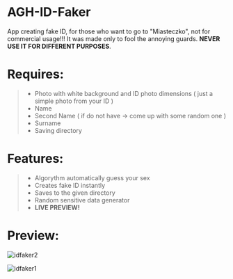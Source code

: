 # AGH-ID-Faker
App creating fake ID, for those who want to go to "Miasteczko", not for commercial usage!!!
It was made only to fool the annoying guards. **NEVER USE IT FOR DIFFERENT PURPOSES**.


# Requires:

> - Photo with white background and ID photo dimensions ( just a simple photo from your ID )
> - Name
> - Second Name ( if do not have -> come up with some random one )
> - Surname
> - Saving directory


# Features:

> - Algorythm automatically guess your sex
> - Creates fake ID instantly
> - Saves to the given directory
> - Random sensitive data generator
> - **LIVE PREVIEW!**


# Preview: 

![idfaker2](https://github.com/milonpabis/AGH-ID-Faker/assets/116438884/577f72b2-0006-431d-a99c-aaaee364c1e0)

![idfaker1](https://github.com/milonpabis/AGH-ID-Faker/assets/116438884/a1e7f7bf-0f97-414f-b30b-7c447380137c)

  
